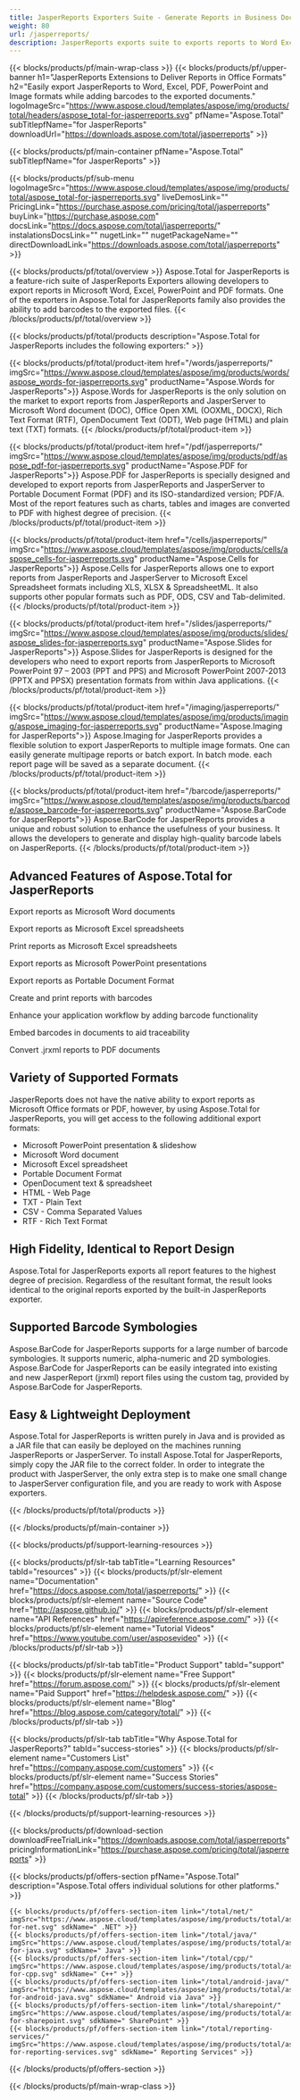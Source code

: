 ```yaml
---
title: JasperReports Exporters Suite - Generate Reports in Business Document Formats 
weight: 80
url: /jasperreports/ 
description: JasperReports exports suite to exports reports to Word Excel PDF and PowerPoint formats. Add Barcodes to Exported reports
---
```


{{< blocks/products/pf/main-wrap-class >}}
{{< blocks/products/pf/upper-banner h1="JasperReports Extensions to Deliver Reports in Office Formats" h2="Easily export JasperReports to Word, Excel, PDF, PowerPoint and Image formats while adding barcodes to the exported documents." logoImageSrc="https://www.aspose.cloud/templates/aspose/img/products/total/headers/aspose_total-for-jasperreports.svg" pfName="Aspose.Total" subTitlepfName="for JasperReports" downloadUrl="https://downloads.aspose.com/total/jasperreports" >}}

{{< blocks/products/pf/main-container pfName="Aspose.Total" subTitlepfName="for JasperReports" >}}

{{< blocks/products/pf/sub-menu logoImageSrc="https://www.aspose.cloud/templates/aspose/img/products/total/aspose_total-for-jasperreports.svg" liveDemosLink="" PricingLink="https://purchase.aspose.com/pricing/total/jasperreports" buyLink="https://purchase.aspose.com" docsLink="https://docs.aspose.com/total/jasperreports/" instalationsDocsLink="" nugetLink="" nugetPackageName="" directDownloadLink="https://downloads.aspose.com/total/jasperreports" >}}

{{< blocks/products/pf/total/overview >}}
Aspose.Total for JasperReports is a feature-rich suite of JasperReports Exporters allowing developers to export reports in Microsoft Word, Excel, PowerPoint and PDF formats. One of the exporters in Aspose.Total for JasperReports family also provides the ability to add barcodes to the exported files.
{{< /blocks/products/pf/total/overview >}}

{{< blocks/products/pf/total/products description="Aspose.Total for JasperReports includes the following exporters:" >}}

{{< blocks/products/pf/total/product-item href="/words/jasperreports/" imgSrc="https://www.aspose.cloud/templates/aspose/img/products/words/aspose_words-for-jasperreports.svg" productName="Aspose.Words for JasperReports">}}
Aspose.Words for JasperReports is the only solution on the market to export reports from JasperReports and JasperServer to Microsoft Word document (DOC), Office Open XML (OOXML, DOCX), Rich Text Format (RTF), OpenDocument Text (ODT), Web page (HTML) and plain text (TXT) formats.
{{< /blocks/products/pf/total/product-item >}}

{{< blocks/products/pf/total/product-item href="/pdf/jasperreports/" imgSrc="https://www.aspose.cloud/templates/aspose/img/products/pdf/aspose_pdf-for-jasperreports.svg" productName="Aspose.PDF for JasperReports">}}
Aspose.PDF for JasperReports is specially designed and developed to export reports from JasperReports and JasperServer to Portable Document Format (PDF) and its ISO-standardized version; PDF/A. Most of the report features such as charts, tables and images are converted to PDF with highest degree of precision.
{{< /blocks/products/pf/total/product-item >}}

{{< blocks/products/pf/total/product-item href="/cells/jasperreports/" imgSrc="https://www.aspose.cloud/templates/aspose/img/products/cells/aspose_cells-for-jasperreports.svg" productName="Aspose.Cells for JasperReports">}}
Aspose.Cells for JasperReports allows one to export reports from JasperReports and JasperServer to Microsoft Excel Spreadsheet formats including XLS, XLSX & SpreadsheetML. It also supports other popular formats such as PDF, ODS, CSV and Tab-delimited.
{{< /blocks/products/pf/total/product-item >}}

{{< blocks/products/pf/total/product-item href="/slides/jasperreports/" imgSrc="https://www.aspose.cloud/templates/aspose/img/products/slides/aspose_slides-for-jasperreports.svg" productName="Aspose.Slides for JasperReports">}}
Aspose.Slides for JasperReports is designed for the developers who need to export reports from JasperReports to Microsoft PowerPoint 97 – 2003 (PPT and PPS) and Microsoft PowerPoint 2007-2013 (PPTX and PPSX) presentation formats from within Java applications.
{{< /blocks/products/pf/total/product-item >}}

{{< blocks/products/pf/total/product-item href="/imaging/jasperreports/" imgSrc="https://www.aspose.cloud/templates/aspose/img/products/imaging/aspose_imaging-for-jasperreports.svg" productName="Aspose.Imaging for JasperReports">}}
Aspose.Imaging for JasperReports provides a flexible solution to export JasperReports to multiple image formats. One can easily generate multipage reports or batch export. In batch mode. each report page will be saved as a separate document.
{{< /blocks/products/pf/total/product-item >}}

{{< blocks/products/pf/total/product-item href="/barcode/jasperreports/" imgSrc="https://www.aspose.cloud/templates/aspose/img/products/barcode/aspose_barcode-for-jasperreports.svg" productName="Aspose.BarCode for JasperReports">}}
Aspose.BarCode for JasperReports provides a unique and robust solution to enhance the usefulness of your business. It allows the developers to generate and display high-quality barcode labels on JasperReports.
{{< /blocks/products/pf/total/product-item >}}

<!--<p></p>-->
<h2 class="pr-ft">
 <a class="anchor" id="features" name="features">
 </a>
 Advanced Features of Aspose.Total for JasperReports
</h2>
<div class="col-lg-4">
 <em class="fa fa-file-word-o ico-blue fa-2x col-lg-2">
 </em>
 <p class="col-lg-10">
  Export reports as Microsoft Word documents
 </p>
</div>
<div class="col-lg-4">
 <em class="fa fa-file-excel-o ico-blue fa-2x col-lg-2">
 </em>
 <p class="col-lg-10">
  Export reports as Microsoft Excel spreadsheets
 </p>
</div>
<div class="col-lg-4">
 <em class="fa fa-print ico-blue fa-2x col-lg-2">
 </em>
 <p class="col-lg-10">
  Print reports as Microsoft Excel spreadsheets
 </p>
</div>
<div class="col-lg-4">
 <em class="fa fa-file-powerpoint-o ico-blue fa-2x col-lg-2">
 </em>
 <p class="col-lg-10">
  Export reports as Microsoft PowerPoint presentations
 </p>
</div>
<div class="col-lg-4">
 <em class="fa fa-file-pdf-o ico-blue fa-2x col-lg-2">
 </em>
 <p class="col-lg-10">
  Export reports as Portable Document Format
 </p>
</div>
<div class="col-lg-4">
 <em class="fa fa-barcode ico-blue fa-2x col-lg-2">
 </em>
 <p class="col-lg-10">
  Create and print reports with barcodes
 </p>
</div>
<div class="col-lg-4">
 <em class="fa fa-cogs ico-blue fa-2x col-lg-2">
 </em>
 <p class="col-lg-10">
  Enhance your application workflow by adding barcode functionality
 </p>
</div>
<div class="col-lg-4">
 <em class="fa fa-qrcode ico-blue fa-2x col-lg-2">
 </em>
 <p class="col-lg-10">
  Embed barcodes in documents to aid traceability
 </p>
</div>
<div class="col-lg-4">
 <em class="fa fa-file-pdf-o ico-blue fa-2x col-lg-2">
 </em>
 <p class="col-lg-10">
  Convert .jrxml reports to PDF documents
 </p>
</div>
<div class="col-lg-12">
 <h2 class="h2title">
  Variety of Supported Formats
 </h2>
 <p>
  JasperReports does not have the native ability to export reports as Microsoft Office formats or PDF, however, by using Aspose.Total for JasperReports, you will get access to the following additional export formats:
 </p>
 <ul class="unstyled">
  <li>
   Microsoft PowerPoint presentation &amp; slideshow
  </li>
  <li>
   Microsoft Word document
  </li>
  <li>
   Microsoft Excel spreadsheet
  </li>
  <li>
   Portable Document Format
  </li>
  <li>
   OpenDocument text &amp; spreadsheet
  </li>
  <li>
   HTML - Web Page
  </li>
  <li>
   TXT - Plain Text
  </li>
  <li>
   CSV - Comma Separated Values
  </li>
  <li>
   RTF - Rich Text Format
  </li>
 </ul>
</div>
<div class="col-lg-12">
 <h2 class="h2title">
  High Fidelity, Identical to Report Design
 </h2>
 <p>
  Aspose.Total for JasperReports exports all report features to the highest degree of precision. Regardless of the resultant format, the result looks identical to the original reports exported by the built-in JasperReports exporter.
 </p>
</div>
<div class="col-lg-12">
 <h2 class="h2title">
  Supported Barcode Symbologies
 </h2>
 <p>
  Aspose.BarCode for JasperReports supports for a large number of barcode symbologies. It supports numeric, alpha-numeric and 2D symbologies. Aspose.BarCode for JasperReports can be easily integrated into existing and new JasperReport (jrxml) report files using the custom tag, provided by Aspose.BarCode for JasperReports.
 </p>
</div>
<div class="col-lg-12">
 <h2 class="h2title">
  Easy &amp; Lightweight Deployment
 </h2>
 <p>
  Aspose.Total for JasperReports is written purely in Java and is provided as a JAR file that can easily be deployed on the machines running JasperReports or JasperServer. To install Aspose.Total for JasperReports, simply copy the JAR file to the correct folder. In order to integrate the product with JasperServer, the only extra step is to make one small change to JasperServer configuration file, and you are ready to work with Aspose exporters.
 </p>
</div>
<!--Feature-section Start-->
<!--Feature-section End-->

{{< /blocks/products/pf/total/products >}}

{{< /blocks/products/pf/main-container >}}


{{< blocks/products/pf/support-learning-resources >}}

{{< blocks/products/pf/slr-tab tabTitle="Learning Resources" tabId="resources" >}}
{{< blocks/products/pf/slr-element name="Documentation" href="https://docs.aspose.com/total/jasperreports/" >}} 
{{< blocks/products/pf/slr-element name="Source Code" href="http://aspose.github.io/" >}} 
{{< blocks/products/pf/slr-element name="API References" href="https://apireference.aspose.com/" >}} 
{{< blocks/products/pf/slr-element name="Tutorial Videos" href="https://www.youtube.com/user/asposevideo" >}} 
{{< /blocks/products/pf/slr-tab >}}

{{< blocks/products/pf/slr-tab tabTitle="Product Support" tabId="support" >}}
{{< blocks/products/pf/slr-element name="Free Support" href="https://forum.aspose.com/" >}} 
{{< blocks/products/pf/slr-element name="Paid Support" href="https://helpdesk.aspose.com/" >}} 
{{< blocks/products/pf/slr-element name="Blog" href="https://blog.aspose.com/category/total/" >}} 
{{< /blocks/products/pf/slr-tab >}}

{{< blocks/products/pf/slr-tab tabTitle="Why Aspose.Total for JasperReports?" tabId="success-stories" >}}
{{< blocks/products/pf/slr-element name="Customers List" href="https://company.aspose.com/customers" >}} 
{{< blocks/products/pf/slr-element name="Success Stories" href="https://company.aspose.com/customers/success-stories/aspose-total" >}} 
{{< /blocks/products/pf/slr-tab >}}

{{< /blocks/products/pf/support-learning-resources >}}

{{< blocks/products/pf/download-section downloadFreeTrialLink="https://downloads.aspose.com/total/jasperreports" pricingInformationLink="https://purchase.aspose.com/pricing/total/jasperreports" >}}

{{< blocks/products/pf/offers-section pfName="Aspose.Total" description="Aspose.Total offers individual solutions for other platforms." >}}

    {{< blocks/products/pf/offers-section-item link="/total/net/" imgSrc="https://www.aspose.cloud/templates/aspose/img/products/total/aspose_total-for-net.svg" sdkName=" .NET" >}}
    {{< blocks/products/pf/offers-section-item link="/total/java/" imgSrc="https://www.aspose.cloud/templates/aspose/img/products/total/aspose_total-for-java.svg" sdkName=" Java" >}}
    {{< blocks/products/pf/offers-section-item link="/total/cpp/" imgSrc="https://www.aspose.cloud/templates/aspose/img/products/total/aspose_total-for-cpp.svg" sdkName=" C++" >}}
    {{< blocks/products/pf/offers-section-item link="/total/android-java/" imgSrc="https://www.aspose.cloud/templates/aspose/img/products/total/aspose_total-for-android-java.svg" sdkName=" Android via Java" >}}
    {{< blocks/products/pf/offers-section-item link="/total/sharepoint/" imgSrc="https://www.aspose.cloud/templates/aspose/img/products/total/aspose_total-for-sharepoint.svg" sdkName=" SharePoint" >}}
    {{< blocks/products/pf/offers-section-item link="/total/reporting-services/" imgSrc="https://www.aspose.cloud/templates/aspose/img/products/total/aspose_total-for-reporting-services.svg" sdkName=" Reporting Services" >}}
{{< /blocks/products/pf/offers-section >}}

{{< /blocks/products/pf/main-wrap-class >}}